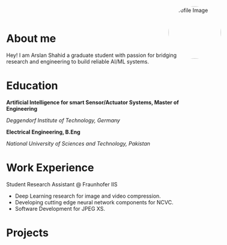 <div style="position: absolute; top: 20px; right: 160px;">
  <img src="/assets/imgs/CV_Image2.png" alt="Profile Image" align="right" width="140" height= "140" style="border-radius: 50%;">
</div>

# About me
Hey! I am Arslan Shahid a graduate student with passion for bridging research and engineering to build reliable AI/ML systems.

# Education
**Artificial Intelligence for smart Sensor/Actuator Systems, Master of Engineering**

_Deggendorf Institute of Technology, Germany_

**Electrical Engineering, B.Eng**

_National University of Sciences and Technology, Pakistan_

# Work Experience
Student Research Assistant @ Fraunhofer IIS 
- Deep Learning research for image and video compression.
- Developing cutting edge neural network components for NCVC.
- Software Development for JPEG XS.

# Projects

